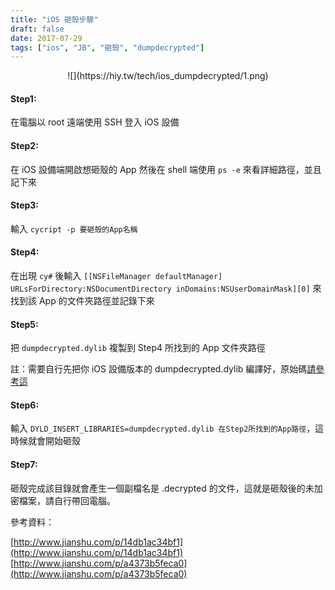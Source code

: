 ```yaml
---
title: "iOS 砸殼步驟"
draft: false
date: 2017-07-29
tags: ["ios", "JB", "砸殼", "dumpdecrypted"]
---
```


<center>
![](https://hiy.tw/tech/ios_dumpdecrypted/1.png)
</center>

<!--more-->

#### Step1:
在電腦以 root 遠端使用 SSH 登入 iOS 設備 

#### Step2:
在 iOS 設備端開啟想砸殼的 App 然後在 shell 端使用 `ps -e` 來看詳細路徑，並且記下來

#### Step3:
輸入 `cycript -p 要砸殼的App名稱` 

#### Step4:
在出現 `cy#` 後輸入 `[[NSFileManager defaultManager] URLsForDirectory:NSDocumentDirectory inDomains:NSUserDomainMask][0]` 來找到該 App 的文件夾路徑並記錄下來

#### Step5:
把 `dumpdecrypted.dylib` 複製到 Step4 所找到的 App 文件夾路徑

註：需要自行先把你 iOS 設備版本的 dumpdecrypted.dylib 編譯好，原始碼[請參考這](https://github.com/stefanesser/dumpdecrypted/)


#### Step6:
輸入 `DYLD_INSERT_LIBRARIES=dumpdecrypted.dylib 在Step2所找到的App路徑`，這時候就會開始砸殼

#### Step7:
砸殼完成該目錄就會產生一個副檔名是 .decrypted 的文件，這就是砸殼後的未加密檔案，請自行帶回電腦。


參考資料：

[http://www.jianshu.com/p/14db1ac34bf1](http://www.jianshu.com/p/14db1ac34bf1)
[http://www.jianshu.com/p/a4373b5feca0](http://www.jianshu.com/p/a4373b5feca0)








